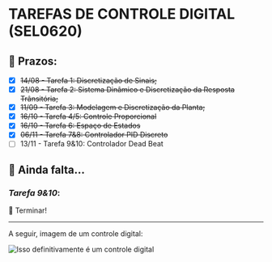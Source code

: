 # TAREFAS DE CONTROLE DIGITAL (SEL0620)

## 📅 Prazos:
* [x] ~~14/08 - Tarefa 1: Discretização de Sinais;~~
* [x] ~~21/08 - Tarefa 2: Sistema Dinâmico e Discretização da Resposta Trânsitória;~~
* [x] ~~11/09 - Tarefa 3: Modelagem e Discretização da Planta;~~
* [x] ~~16/10 - Tarefa 4/5: Controle Proporcional~~
* [x] ~~16/10 - Tarefa 6: Espaço de Estados~~
* [x] ~~06/11 - Tarefa 7&8: Controlador PID Discreto~~
* [ ] 13/11 - Tarefa 9&10: Controlador Dead Beat

## 📃 Ainda falta...

### *Tarefa 9&10*:
🙂 Terminar!

---
A seguir, imagem de um controle digital:

![Isso definitivamente é um controle digital](https://i.gifer.com/RKm.gif)
